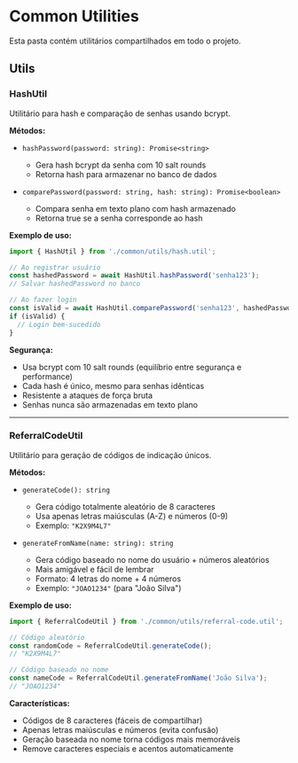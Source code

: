 # Common Utilities

Esta pasta contém utilitários compartilhados em todo o projeto.

## Utils

### HashUtil

Utilitário para hash e comparação de senhas usando bcrypt.

**Métodos:**

- `hashPassword(password: string): Promise<string>`
  - Gera hash bcrypt da senha com 10 salt rounds
  - Retorna hash para armazenar no banco de dados
  
- `comparePassword(password: string, hash: string): Promise<boolean>`
  - Compara senha em texto plano com hash armazenado
  - Retorna true se a senha corresponde ao hash

**Exemplo de uso:**

```typescript
import { HashUtil } from './common/utils/hash.util';

// Ao registrar usuário
const hashedPassword = await HashUtil.hashPassword('senha123');
// Salvar hashedPassword no banco

// Ao fazer login
const isValid = await HashUtil.comparePassword('senha123', hashedPassword);
if (isValid) {
  // Login bem-sucedido
}
```

**Segurança:**
- Usa bcrypt com 10 salt rounds (equilíbrio entre segurança e performance)
- Cada hash é único, mesmo para senhas idênticas
- Resistente a ataques de força bruta
- Senhas nunca são armazenadas em texto plano

---

### ReferralCodeUtil

Utilitário para geração de códigos de indicação únicos.

**Métodos:**

- `generateCode(): string`
  - Gera código totalmente aleatório de 8 caracteres
  - Usa apenas letras maiúsculas (A-Z) e números (0-9)
  - Exemplo: `"K2X9M4L7"`

- `generateFromName(name: string): string`
  - Gera código baseado no nome do usuário + números aleatórios
  - Mais amigável e fácil de lembrar
  - Formato: 4 letras do nome + 4 números
  - Exemplo: `"JOAO1234"` (para "João Silva")

**Exemplo de uso:**

```typescript
import { ReferralCodeUtil } from './common/utils/referral-code.util';

// Código aleatório
const randomCode = ReferralCodeUtil.generateCode();
// "K2X9M4L7"

// Código baseado no nome
const nameCode = ReferralCodeUtil.generateFromName('João Silva');
// "JOAO1234"
```

**Características:**
- Códigos de 8 caracteres (fáceis de compartilhar)
- Apenas letras maiúsculas e números (evita confusão)
- Geração baseada no nome torna códigos mais memoráveis
- Remove caracteres especiais e acentos automaticamente

